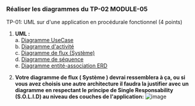 ### Réaliser les diagrammes du TP-02 MODULE-05

TP-01: UML sur d'une application en procédurale fonctionnel (4 points)<br>
1. **UML :**<br>
   a. [Diagramme UseCase](https://www.lucidchart.com/pages/uml-use-case-diagram)<br>
   b. [Diagramme d'activité](https://www.lucidchart.com/pages/fr/diagramme-dactivite-uml)<br>
   c. [Diagramme de flux (Système)](https://www.lucidchart.com/pages/fr/diagramme-de-flux-de-donnees)<br>
   d. [Diagramme de séquence](https://www.lucidchart.com/pages/fr/diagramme-de-sequence-uml)<br>
   e. [Diagramme entité-association ERD](https://www.edrawsoft.com/fr/what-is-entity-relationship-diagram-erd.html)<br>

 
2. **Votre diagramme de flux ( Système ) devrai ressemblera à ça, ou si vous avez choisis une autre architecture il faudra la justifier avec un diagramme en respectant le principe de Single Responsability (S.O.L.I.D) au niveau des couches de l'application:**
![image](https://github.com/yugmerabtene/ESIEA-FISE-WEB-2024/assets/3670077/bc2c4626-aafd-4bdb-b570-154f4ac6ec87)

